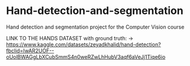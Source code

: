 # Hand-detection-and-segmentation
Hand detection and segmentation project for the Computer Vision course 

LINK TO THE HANDS DATASET with ground truth: 
 -> https://www.kaggle.com/datasets/zeyadkhalid/hand-detection?fbclid=IwAR2UOF--oUolBWAGgLbXCubSmmS4n0weRZwLhHubV3aqf6aVeJj1Tiqe6io
